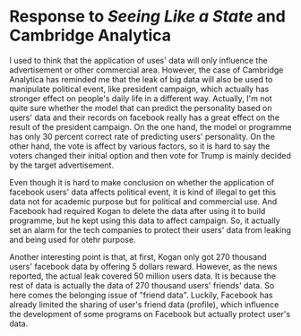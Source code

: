 # Response to *Seeing Like a State* and Cambridge Analytica

I used to think that the application of uses' data will only influence the advertisement or other commercial area. However, the case of Cambridge Analytica has reminded me that the leak of big data will also be used to manipulate political event, like president campaign, which actually has stronger effect on people's daily life in a different way. Actually, I'm not quite sure whether the model that can predict the personality based on users' data and their records on facebook really has a great effect on the result of the president campaign. On the one hand, the model or programme has only 30 percent correct rate of predicting users' personality. On the other hand, the vote is affect by various factors, so it is hard to say the voters changed their initial option and then vote for Trump is mainly decided by the target advertisement.

Even though it is hard to make conclusion on whether the application of facebook users' data affects political event, it is kind of illegal to get this data not for academic purpose but for political and commercial use. And Facebook had required Kogan to delete the data after using it to build programme, but he kept using this data to affect campaign. So, it actually set an alarm for the tech companies to protect their users' data from leaking and being used for otehr purpose.

Another interesting point is that, at first, Kogan only got 270 thousand users' facebook data by offering 5 dollars reward. However, as the news reported, the actual leak covered 50 million users data. It is because the rest of data is actually the data of 270 thousand users' friends' data. So here comes the belonging issue of "friend data". Luckily, Facebook has already limited the sharing of user's friend data (profile), which influence the development of some programs on Facebook but actually protect user's data.

